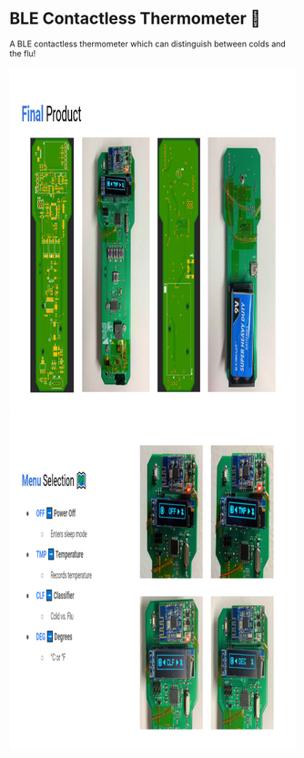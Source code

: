 # BLE Contactless Thermometer 🤒
A BLE contactless thermometer which can distinguish between colds and the flu!

<img src="/img/final.png" width="1200" height="600">

<img src="/img/menu.png" width="1200" height="600">
